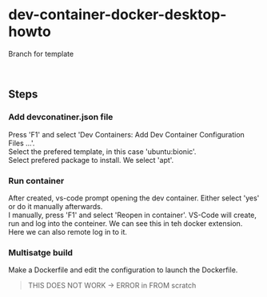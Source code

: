 # dev-container-docker-desktop-howto
Branch for template

<br/>

## Steps

### Add devconatiner.json file

Press 'F1' and select 'Dev Containers: Add Dev Container Configuration Files ...'. <br/>
Select the prefered template, in this case 'ubuntu:bionic'. <br/>
Select prefered package to install. We select 'apt'. <br/>

### Run container
After created, vs-code prompt opening the dev container. Either select 'yes' or do it manually afterwards. <br/>
I manually, press 'F1' and select 'Reopen in container'. VS-Code will create, run and log into the conteiner. We can see this in teh docker extension. Here we can also remote log in to it.

### Multisatge build
Make a Dockerfile and edit the configuration to launch the Dockerfile. 
> THIS DOES NOT WORK -> ERROR in FROM scratch









